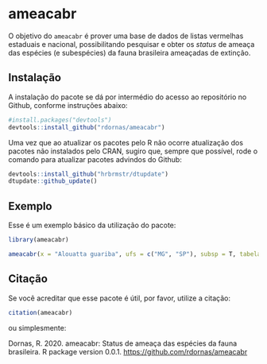 
# ameacabr

<!-- badges: start -->
<!-- badges: end -->

O objetivo do `ameacabr` é prover uma base de dados de listas vermelhas estaduais e nacional, possibilitando pesquisar e obter os _status_ de ameaça das espécies (e subespécies) da fauna brasileira ameaçadas de extinção.

## Instalação

A instalação do pacote se dá por intermédio do acesso ao repositório no Github, conforme instruções abaixo:

``` r
#install.packages("devtools")
devtools::install_github("rdornas/ameacabr")
```

Uma vez que ao atualizar os pacotes pelo R não ocorre atualização dos pacotes não instalados pelo CRAN, sugiro que, sempre que possível, rode o comando para atualizar pacotes advindos do Github:

``` r
devtools::install_github("hrbrmstr/dtupdate")
dtupdate::github_update()
```

## Exemplo

Esse é um exemplo básico da utilização do pacote:

``` r
library(ameacabr)

ameacabr(x = "Alouatta guariba", ufs = c("MG", "SP"), subsp = T, tabela = T)
```

## Citação

Se você acreditar que esse pacote é útil, por favor, utilize a citação:

``` r
citation(ameacabr)
```
ou simplesmente:

Dornas, R. 2020. ameacabr: Status de ameaça das espécies da fauna brasileira. R package version 0.0.1. https://github.com/rdornas/ameacabr
